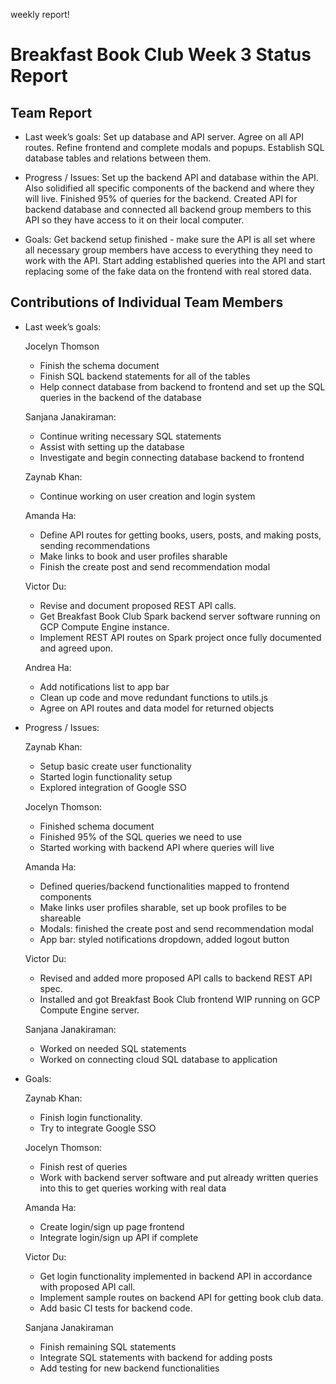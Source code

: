 weekly report!
# Breakfast Book Club Week 3 Status Report
## Team Report
- Last week’s goals: Set up database and API server. Agree on all API routes. Refine frontend and complete modals and popups. Establish SQL database tables and relations between them.

- Progress / Issues: Set up the backend API and database within the API. Also solidified all specific components of the backend and where they will live. Finished 95% of queries for the backend. Created API for backend database and connected all backend group members to this API so they have access to it on their local computer.

- Goals: Get backend setup finished - make sure the API is all set where all necessary group members have access to everything they need to work with the API. Start adding established queries into the API and start replacing some of the fake data on the frontend with real stored data.

## Contributions of Individual Team Members
- Last week’s goals:

    Jocelyn Thomson
    - Finish the schema document
    - Finish SQL backend statements for all of the tables
    - Help connect database from backend to frontend and set up the SQL queries in the backend of the database
    
    Sanjana Janakiraman:
    - Continue writing necessary SQL statements
    - Assist with setting up the database
    - Investigate and begin connecting database backend to frontend

    Zaynab Khan:
    - Continue working on user creation and login system
    
    Amanda Ha: 
    - Define API routes for getting books, users, posts, and making posts, sending recommendations
    - Make links to book and user profiles sharable
    - Finish the create post and send recommendation modal

    Victor Du:
    - Revise and document proposed REST API calls.
    - Get Breakfast Book Club Spark backend server software running on GCP Compute Engine instance.
    - Implement REST API routes on Spark project once fully documented and agreed upon.

    Andrea Ha:
    - Add notifications list to app bar
    - Clean up code and move redundant functions to utils.js
    - Agree on API routes and data model for returned objects
    
- Progress / Issues:
    
    Zaynab Khan:
    - Setup basic create user functionality
    - Started login functionality setup
    - Explored integration of Google SSO
    
    Jocelyn Thomson:
    - Finished schema document
    - Finished 95% of the SQL queries we need to use
    - Started working with backend API where queries will live

    Amanda Ha:
    - Defined queries/backend functionalities mapped to frontend components
    - Make links user profiles sharable, set up book profiles to be shareable
    - Modals: finished the create post and send recommendation modal
    - App bar: styled notifications dropdown, added logout button

    Victor Du:
    - Revised and added more proposed API calls to backend REST API spec.
    - Installed and got Breakfast Book Club frontend WIP running on GCP Compute Engine server.

    Sanjana Janakiraman:
    - Worked on needed SQL statements
    - Worked on connecting cloud SQL database to application

- Goals:

    Zaynab Khan:
    - Finish login functionality.
    - Try to integrate Google SSO

    Jocelyn Thomson:
    - Finish rest of queries
    - Work with backend server software and put already written queries into this to get queries working with real data

    Amanda Ha:
    - Create login/sign up page frontend
    - Integrate login/sign up API if complete

    Victor Du:
    - Get login functionality implemented in backend API in accordance with proposed API call.
    - Implement sample routes on backend API for getting book club data.
    - Add basic CI tests for backend code.

    Sanjana Janakiraman
    - Finish remaining SQL statements
    - Integrate SQL statements with backend for adding posts
    - Add testing for new backend functionalities